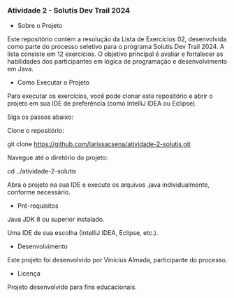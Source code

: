 ### __Atividade 2 - Solutis Dev Trail 2024__

- Sobre o Projeto

Este repositório contém a resolução da Lista de Exercícios 02, desenvolvida como parte do processo seletivo para o programa Solutis Dev Trail 2024. A lista consiste em 12 exercícios. O objetivo principal é avaliar e fortalecer as habilidades dos participantes em lógica de programação e desenvolvimento em Java.

- Como Executar o Projeto

Para executar os exercícios, você pode clonar este repositório e abrir o projeto em sua IDE de preferência (como IntelliJ IDEA ou Eclipse). 

Siga os passos abaixo:

Clone o repositório:

git clone https://github.com/larissacsena/atividade-2-solutis.git

Navegue até o diretório do projeto:

cd ../atividade-2-solutis

Abra o projeto na sua IDE e execute os arquivos .java individualmente, conforme necessário.


- Pré-requisitos

Java JDK 8 ou superior instalado.

Uma IDE de sua escolha (IntelliJ IDEA, Eclipse, etc.).


- Desenvolvimento

Este projeto foi desenvolvido por Vinícius Almada, participante do processo.

- Licença

Projeto desenvolvido para fins educacionais.
